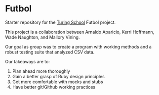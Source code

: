 # Futbol

Starter repository for the [Turing School](https://turing.io/) Futbol project.

This project is a collaboration between Arnaldo Aparicio, Kerri Hoffmann, Wade Naughton, and Mallory Vining.

Our goal as group was to create a program with working methods and a robust testing suite that analyzed CSV data.

Our takeaways are to:
  1. Plan ahead more thoroughly
  2. Gain a better grasp of Ruby design principles
  3. Get more comfortable with mocks and stubs
  4. Have better git/Github working practices
